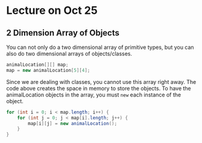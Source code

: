 # Lecture on Oct 25

## 2 Dimension Array of Objects

You can not only do a two dimensional array of primitive types, but you can also do two dimensional arrays of objects/classes.

```java
animalLocation[][] map;
map = new animalLocation[5][4];
```

Since we are dealing with classes, you cannot use this array right away. The code above creates the space in memory to store the objects. To have the animalLocation objects in the array, you must `new` each instance of the object.

```java
for (int i = 0; i < map.length; i++) {
    for (int j = 0; j < map[i].length; j++) {
        map[i][j] = new animalLocation();
    }
}
```

